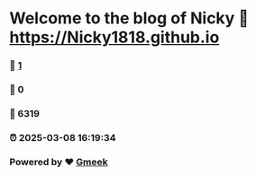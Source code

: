 # Welcome to the blog of Nicky :link: https://Nicky1818.github.io 
### :page_facing_up: [1](https://Nicky1818.github.io/tag.html) 
### :speech_balloon: 0 
### :hibiscus: 6319 
### :alarm_clock: 2025-03-08 16:19:34 
### Powered by :heart: [Gmeek](https://github.com/Meekdai/Gmeek)
